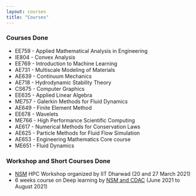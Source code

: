 ```yaml
---
layout: courses
title: "Courses"
---
```


### **Courses Done**

- EE759 - Applied Mathematical Analysis in Engineering
- IE804 - Convex Analysis
- EE769 - Introduction to Machine Learning
- AE731 - Multiscale Modeling of Materials
- AE639 - Continuum Mechanics
- AE718 - Hydrodynamic Stability Theory
- CS675 - Computer Graphics
- EE635 - Applied Linear Algebra
- ME757 - Galerkin Methods for Fluid Dynamics
- AE649 - Finite Element Method
- EE678 - Wavelets
- ME766 - High Performance Scientific Computing
- AE617 - Numerical Methods for Conservation Laws
- AE625 - Particle Methods for Fluid Flow Simulation
- AE653 - Engineering Mathematics	Core course
- ME651 - Fluid Dynamics

### **Workshop and Short Courses Done**

- [NSM](http://www.cse.iitm.ac.in/~rupesh/service/hpce/nsm-hr/) HPC Workshop organized by IIT Dharwad (20 and 27 March 2021)
- 6 weeks course on Deep learning by [NSM and CDAC](https://www.iitgoa.ac.in/aishikshadl/index.php)  (June 2021 to August 2021)